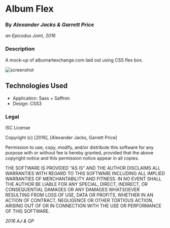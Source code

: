 # Album Flex

### By _Alexander Jacks & Garrett Price_
_an Epicodus Joint, 2016_

### Description
A mock-up of albumartexchange.com laid out using CSS flex box.

![screenshot](AAscreenshot.png)


## Technologies Used
- Application: Sass + Saffron
- Design: CSS3

### Legal
ISC License

Copyright (c) [2016], [Alexander Jacks, Garrett Price]

Permission to use, copy, modify, and/or distribute this software for any purpose with or without fee is hereby granted, provided that the above copyright notice and this permission notice appear in all copies.

THE SOFTWARE IS PROVIDED "AS IS" AND THE AUTHOR DISCLAIMS ALL WARRANTIES WITH REGARD TO THIS SOFTWARE INCLUDING ALL IMPLIED WARRANTIES OF MERCHANTABILITY AND FITNESS. IN NO EVENT SHALL THE AUTHOR BE LIABLE FOR ANY SPECIAL, DIRECT, INDIRECT, OR CONSEQUENTIAL DAMAGES OR ANY DAMAGES WHATSOEVER RESULTING FROM LOSS OF USE, DATA OR PROFITS, WHETHER IN AN ACTION OF CONTRACT, NEGLIGENCE OR OTHER TORTIOUS ACTION, ARISING OUT OF OR IN CONNECTION WITH THE USE OR PERFORMANCE OF THIS SOFTWARE.

*2016 AJ & GP*

